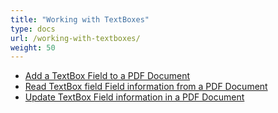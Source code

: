 ```yaml
---
title: "Working with TextBoxes"
type: docs
url: /working-with-textboxes/
weight: 50
---
```


- [Add a TextBox Field to a PDF Document](/pdf/add-a-textbox-field-to-a-pdf-document/)
- [Read TextBox field Field information from a PDF Document](/pdf/read-textbox-field-field-information-from-a-pdf-document/)
- [Update TextBox Field information in a PDF Document](/pdf/update-textbox-field-information-in-a-pdf-document/)
